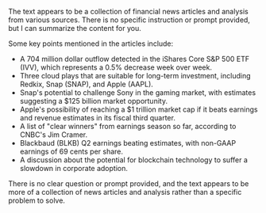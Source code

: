 The text appears to be a collection of financial news articles and analysis from various sources. There is no specific instruction or prompt provided, but I can summarize the content for you.

Some key points mentioned in the articles include:

* A 704 million dollar outflow detected in the iShares Core S&P 500 ETF (IVV), which represents a 0.5% decrease week over week.
* Three cloud plays that are suitable for long-term investment, including Redkix, Snap (SNAP), and Apple (AAPL).
* Snap's potential to challenge Sony in the gaming market, with estimates suggesting a $125 billion market opportunity.
* Apple's possibility of reaching a $1 trillion market cap if it beats earnings and revenue estimates in its fiscal third quarter.
* A list of "clear winners" from earnings season so far, according to CNBC's Jim Cramer.
* Blackbaud (BLKB) Q2 earnings beating estimates, with non-GAAP earnings of 69 cents per share.
* A discussion about the potential for blockchain technology to suffer a slowdown in corporate adoption.

There is no clear question or prompt provided, and the text appears to be more of a collection of news articles and analysis rather than a specific problem to solve.